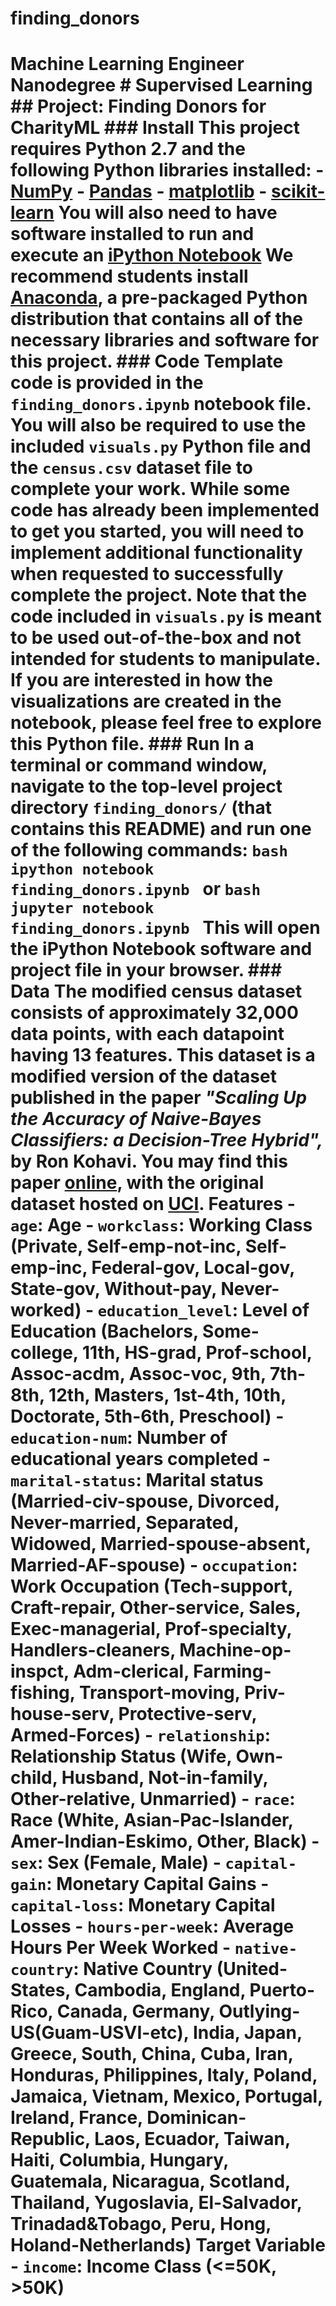 # finding_donors
# Machine Learning Engineer Nanodegree # Supervised Learning ## Project: Finding Donors for CharityML  ### Install  This project requires **Python 2.7** and the following Python libraries installed:  - [NumPy](http://www.numpy.org/) - [Pandas](http://pandas.pydata.org) - [matplotlib](http://matplotlib.org/) - [scikit-learn](http://scikit-learn.org/stable/)  You will also need to have software installed to run and execute an [iPython Notebook](http://ipython.org/notebook.html)  We recommend students install [Anaconda](https://www.continuum.io/downloads), a pre-packaged Python distribution that contains all of the necessary libraries and software for this project.   ### Code  Template code is provided in the `finding_donors.ipynb` notebook file. You will also be required to use the included `visuals.py` Python file and the `census.csv` dataset file to complete your work. While some code has already been implemented to get you started, you will need to implement additional functionality when requested to successfully complete the project. Note that the code included in `visuals.py` is meant to be used out-of-the-box and not intended for students to manipulate. If you are interested in how the visualizations are created in the notebook, please feel free to explore this Python file.  ### Run  In a terminal or command window, navigate to the top-level project directory `finding_donors/` (that contains this README) and run one of the following commands:  ```bash ipython notebook finding_donors.ipynb ```   or ```bash jupyter notebook finding_donors.ipynb ```  This will open the iPython Notebook software and project file in your browser.  ### Data  The modified census dataset consists of approximately 32,000 data points, with each datapoint having 13 features. This dataset is a modified version of the dataset published in the paper *"Scaling Up the Accuracy of Naive-Bayes Classifiers: a Decision-Tree Hybrid",* by Ron Kohavi. You may find this paper [online](https://www.aaai.org/Papers/KDD/1996/KDD96-033.pdf), with the original dataset hosted on [UCI](https://archive.ics.uci.edu/ml/datasets/Census+Income).  **Features** - `age`: Age - `workclass`: Working Class (Private, Self-emp-not-inc, Self-emp-inc, Federal-gov, Local-gov, State-gov, Without-pay, Never-worked) - `education_level`: Level of Education (Bachelors, Some-college, 11th, HS-grad, Prof-school, Assoc-acdm, Assoc-voc, 9th, 7th-8th, 12th, Masters, 1st-4th, 10th, Doctorate, 5th-6th, Preschool) - `education-num`: Number of educational years completed - `marital-status`: Marital status (Married-civ-spouse, Divorced, Never-married, Separated, Widowed, Married-spouse-absent, Married-AF-spouse) - `occupation`: Work Occupation (Tech-support, Craft-repair, Other-service, Sales, Exec-managerial, Prof-specialty, Handlers-cleaners, Machine-op-inspct, Adm-clerical, Farming-fishing, Transport-moving, Priv-house-serv, Protective-serv, Armed-Forces) - `relationship`: Relationship Status (Wife, Own-child, Husband, Not-in-family, Other-relative, Unmarried) - `race`: Race (White, Asian-Pac-Islander, Amer-Indian-Eskimo, Other, Black) - `sex`: Sex (Female, Male) - `capital-gain`: Monetary Capital Gains - `capital-loss`: Monetary Capital Losses - `hours-per-week`: Average Hours Per Week Worked - `native-country`: Native Country (United-States, Cambodia, England, Puerto-Rico, Canada, Germany, Outlying-US(Guam-USVI-etc), India, Japan, Greece, South, China, Cuba, Iran, Honduras, Philippines, Italy, Poland, Jamaica, Vietnam, Mexico, Portugal, Ireland, France, Dominican-Republic, Laos, Ecuador, Taiwan, Haiti, Columbia, Hungary, Guatemala, Nicaragua, Scotland, Thailand, Yugoslavia, El-Salvador, Trinadad&amp;Tobago, Peru, Hong, Holand-Netherlands)  **Target Variable** - `income`: Income Class (&lt;=50K, >50K)
